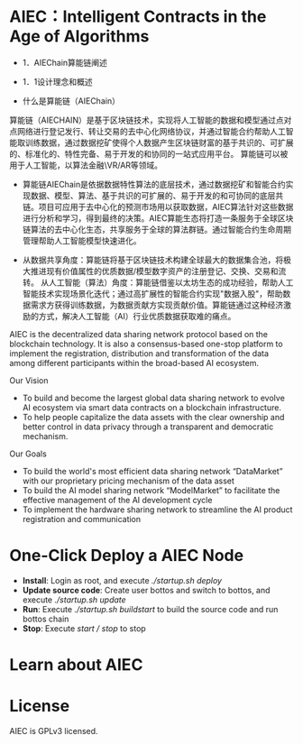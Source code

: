 # AIEC：Intelligent Contracts in the Age of Algorithms
- 1．AIEChain算能链阐述

- 1．1设计理念和概述

- 什么是算能链（AIEChain）

算能链（AIECHAIN）是基于区块链技术，实现将人工智能的数据和模型通过点对点网络进行登记发行、转让交易的去中心化网络协议，并通过智能合约帮助人工智能取训练数据，通过数据挖矿使得个人数据产生区块链财富的基于共识的、可扩展的、标准化的、特性完备、易于开发的和协同的一站式应用平台。
算能链可以被用于人工智能，以算法金融\VR/AR等领域。

- 算能链AIEChain是依据数据特性算法的底层技术，通过数据挖矿和智能合约实现数据、模型、算法、基于共识的可扩展的、易于开发的和可协同的底层共链。项目可应用于去中心化的预测市场用以获取数据，AIEC算法针对这些数据进行分析和学习，得到最终的决策。AIEC算能生态将打造一条服务于全球区块链算法的去中心化生态，共享服务于全球的算法群链。通过智能合约生命周期管理帮助人工智能模型快速进化。

- 从数据共享角度：算能链将基于区块链技术构建全球最大的数据集合池，将极大推进现有价值属性的优质数据/模型数字资产的注册登记、交换、交易和流转。
从人工智能（算法）角度：算能链借鉴以太坊生态的成功经验，帮助人工智能技术实现场景化迭代；通过高扩展性的智能合约实现"数据入股"，帮助数据需求方获得训练数据，为数据贡献方实现贡献价值。算能链通过这种经济激励的方式，解决人工智能（AI）行业优质数据获取难的痛点。

AIEC is the decentralized data sharing network protocol based on the blockchain technology. It is also a consensus-based one-stop platform to implement the registration, distribution and transformation of the data among different participants within the broad-based AI ecosystem.

 Our Vision

- To build and become the largest global data sharing network to evolve AI ecosystem via smart data contracts on a blockchain infrastructure.  
- To help people capitalize the data assets with the clear ownership and better control in data privacy through a transparent and democratic mechanism.

Our Goals

- To build the world's most efficient data sharing network “DataMarket” with our proprietary pricing mechanism of the data asset  
- To build the AI model sharing network “ModelMarket” to facilitate the effective management of the AI development cycle  
- To implement the hardware sharing network to streamline the AI product registration and communication

# One-Click Deploy a AIEC Node

- **Install**: Login as root, and execute *./startup.sh deploy*
- **Update source code**: Create user bottos and switch to bottos, and execute *./startup.sh update*
- **Run**: Execute *./startup.sh buildstart* to build the source code and run bottos chain
- **Stop**: Execute *start  / stop* to stop  

# Learn about AIEC

# License
AIEC is GPLv3 licensed.
